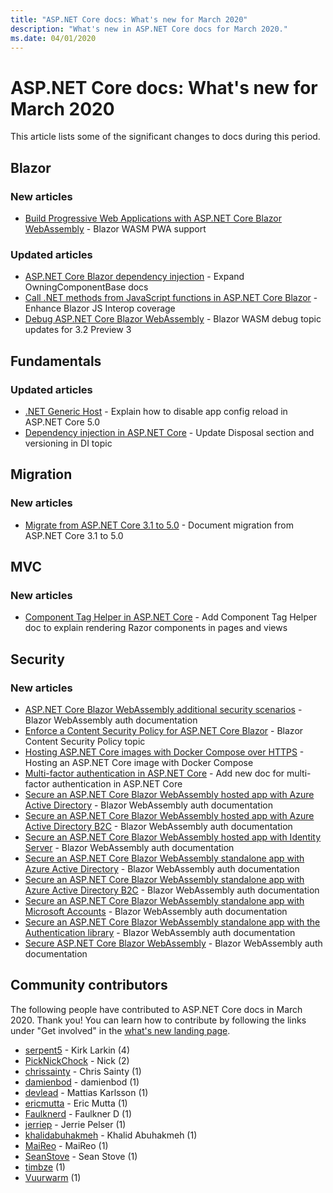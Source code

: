 ```yaml
---
title: "ASP.NET Core docs: What's new for March 2020"
description: "What's new in ASP.NET Core docs for March 2020."
ms.date: 04/01/2020
---
```


# ASP.NET Core docs: What's new for March 2020

This article lists some of the significant changes to docs during this period.

## Blazor

### New articles

- [Build Progressive Web Applications with ASP.NET Core Blazor WebAssembly](../blazor/progressive-web-app.md) - Blazor WASM PWA support

### Updated articles

- [ASP.NET Core Blazor dependency injection](../blazor/dependency-injection.md) - Expand OwningComponentBase docs
- [Call .NET methods from JavaScript functions in ASP.NET Core Blazor](../blazor/call-dotnet-from-javascript.md) - Enhance Blazor JS Interop coverage
- [Debug ASP.NET Core Blazor WebAssembly](../blazor/debug.md) - Blazor WASM debug topic updates for 3.2 Preview 3

## Fundamentals

### Updated articles

- [.NET Generic Host](../fundamentals/host/generic-host.md) - Explain how to disable app config reload in ASP.NET Core 5.0
- [Dependency injection in ASP.NET Core](../fundamentals/dependency-injection.md) - Update Disposal section and versioning in DI topic

## Migration

### New articles

- [Migrate from ASP.NET Core 3.1 to 5.0](../migration/31-to-50.md) - Document migration from ASP.NET Core 3.1 to 5.0

## MVC

### New articles

- [Component Tag Helper in ASP.NET Core](../mvc/views/tag-helpers/built-in/component-tag-helper.md) - Add Component Tag Helper doc to explain rendering Razor components in pages and views

## Security

### New articles

- [ASP.NET Core Blazor WebAssembly additional security scenarios](../security/blazor/webassembly/additional-scenarios.md) - Blazor WebAssembly auth documentation
- [Enforce a Content Security Policy for ASP.NET Core Blazor](../security/blazor/content-security-policy.md) - Blazor Content Security Policy topic
- [Hosting ASP.NET Core images with Docker Compose over HTTPS](../security/docker-compose-https.md) - Hosting an ASP.NET Core image with Docker Compose
- [Multi-factor authentication in ASP.NET Core](../security/authentication/mfa.md) - Add new doc for multi-factor authentication in ASP.NET Core
- [Secure an ASP.NET Core Blazor WebAssembly hosted app with Azure Active Directory](../security/blazor/webassembly/hosted-with-azure-active-directory.md) - Blazor WebAssembly auth documentation
- [Secure an ASP.NET Core Blazor WebAssembly hosted app with Azure Active Directory B2C](../security/blazor/webassembly/hosted-with-azure-active-directory-b2c.md) - Blazor WebAssembly auth documentation
- [Secure an ASP.NET Core Blazor WebAssembly hosted app with Identity Server](../security/blazor/webassembly/hosted-with-identity-server.md) - Blazor WebAssembly auth documentation
- [Secure an ASP.NET Core Blazor WebAssembly standalone app with Azure Active Directory](../security/blazor/webassembly/standalone-with-azure-active-directory.md) - Blazor WebAssembly auth documentation
- [Secure an ASP.NET Core Blazor WebAssembly standalone app with Azure Active Directory B2C](../security/blazor/webassembly/standalone-with-azure-active-directory-b2c.md) - Blazor WebAssembly auth documentation
- [Secure an ASP.NET Core Blazor WebAssembly standalone app with Microsoft Accounts](../security/blazor/webassembly/standalone-with-microsoft-accounts.md) - Blazor WebAssembly auth documentation
- [Secure an ASP.NET Core Blazor WebAssembly standalone app with the Authentication library](../security/blazor/webassembly/standalone-with-authentication-library.md) - Blazor WebAssembly auth documentation
- [Secure ASP.NET Core Blazor WebAssembly](../security/blazor/webassembly/index.md) - Blazor WebAssembly auth documentation

## Community contributors

The following people have contributed to ASP.NET Core docs in March 2020. Thank you! You can learn how to contribute by following the links under "Get involved" in the [what's new landing page](index.yml).

- [serpent5](https://github.com/serpent5) - Kirk Larkin (4)
- [PickNickChock](https://github.com/PickNickChock) - Nick (2)
- [chrissainty](https://github.com/chrissainty) - Chris Sainty (1)
- [damienbod](https://github.com/damienbod) - damienbod (1)
- [devlead](https://github.com/devlead) - Mattias Karlsson (1)
- [ericmutta](https://github.com/ericmutta) - Eric Mutta (1)
- [Faulknerd](https://github.com/Faulknerd) - Faulkner D (1)
- [jerriep](https://github.com/jerriep) - Jerrie Pelser (1)
- [khalidabuhakmeh](https://github.com/khalidabuhakmeh) - Khalid Abuhakmeh (1)
- [MaiReo](https://github.com/MaiReo) - MaiReo (1)
- [SeanStove](https://github.com/SeanStove) - Sean Stove (1)
- [timbze](https://github.com/timbze) (1)
- [Vuurwarm](https://github.com/Vuurwarm) (1)
